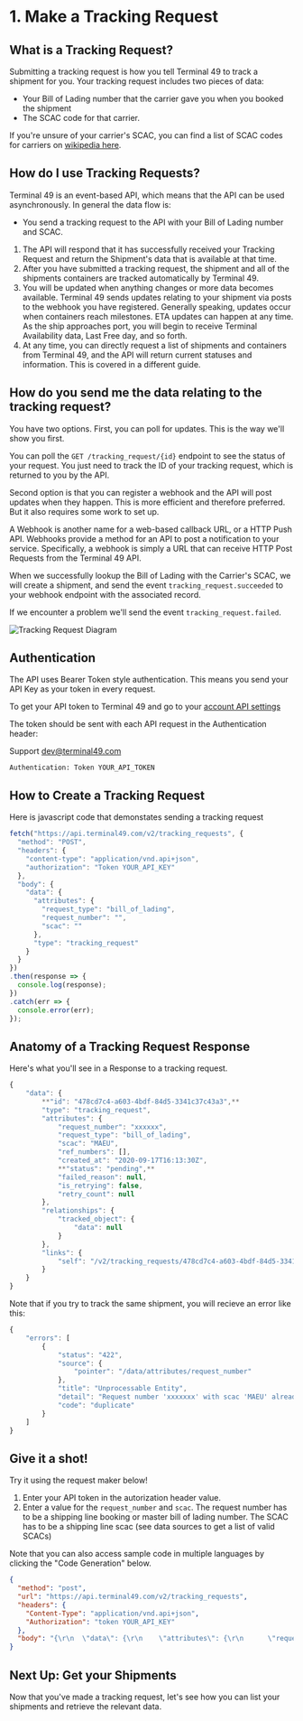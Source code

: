 # 1. Make a Tracking Request

## What is a Tracking Request?

Submitting a tracking request is how you tell Terminal 49 to track a shipment for you. Your tracking request includes two pieces of data:

- Your Bill of Lading number that the carrier gave you when you booked the shipment
- The SCAC code for that carrier.

If you're unsure of your carrier's SCAC, you can find a list of SCAC codes for carriers on [wikipedia here](https://en.wikipedia.org/wiki/Standard_Carrier_Alpha_Code). 

## How do I use Tracking Requests?

Terminal 49 is an event-based API, which means that the API can be used asynchronously. In general the data flow is:

- You send a tracking request to the API with your Bill of Lading number and SCAC.
1. The API will respond that it has successfully received your Tracking Request and return the Shipment's data that is available at that time. 
2. After you have submitted a tracking request, the shipment and all of the shipments containers are tracked automatically by Terminal 49. 
3. You will be updated when anything changes or more data becomes available. Terminal 49 sends updates relating to your shipment via posts to the webhook you have registered. Generally speaking, updates occur when containers reach milestones. ETA updates can happen at any time. As the ship approaches port, you will begin to receive Terminal Availability data, Last Free day, and so forth. 
4. At any time, you can directly request a list of shipments and containers from Terminal 49, and the API will return current statuses and information. This is covered in a different guide.

## How do you send me the data relating to the tracking request?

You have two options. First, you can poll for updates. This is the way we'll show you first. 

You can poll the `GET /tracking_request/{id}` endpoint to see the status of your request. You just need to track the ID of your tracking request, which is returned to you by the API.

Second option is that you can register a webhook and the API will post updates when they happen. This is more efficient and therefore preferred. But it also requires some work to set up.

A Webhook is another name for a web-based callback URL, or a HTTP Push API. Webhooks provide a method for an API to post a notification to your service. Specifically, a webhook is simply a URL that can receive HTTP Post Requests from the Terminal 49 API.

When we successfully lookup the Bill of Lading with the Carrier's SCAC, we will create a shipment, and send the event `tracking_request.succeeded` to your webhook endpoint with the associated record. 

If we encounter a problem we'll send the event `tracking_request.failed`.

![Tracking Request Diagram](https://www.terminal49.com/api/docs/assets/images/create-shipment-flow.png  "Tracking Request Diagram")



## Authentication

The API uses Bearer Token style authentication. This means you send your API Key as your token in every request. 

To get your API token to Terminal 49 and go to your [account API settings](https://app.terminal49.com/settings/api)

The token should be sent with each API request in the Authentication header:

Support dev@terminal49.com


```
Authentication: Token YOUR_API_TOKEN
```



## How to Create a Tracking Request

Here is javascript code that demonstates sending a tracking request

```jsx
fetch("https://api.terminal49.com/v2/tracking_requests", {
  "method": "POST",
  "headers": {
    "content-type": "application/vnd.api+json",
    "authorization": "Token YOUR_API_KEY"
  },
  "body": {
    "data": {
      "attributes": {
        "request_type": "bill_of_lading",
        "request_number": "",
        "scac": ""
      },
      "type": "tracking_request"
    }
  }
})
.then(response => {
  console.log(response);
})
.catch(err => {
  console.error(err);
});
```

## Anatomy of a Tracking Request Response

Here's what you'll see in a Response to a tracking request. 

```jsx
{
    "data": {
        **"id": "478cd7c4-a603-4bdf-84d5-3341c37c43a3",**
        "type": "tracking_request",
        "attributes": {
            "request_number": "xxxxxx",
            "request_type": "bill_of_lading",
            "scac": "MAEU",
            "ref_numbers": [],
            "created_at": "2020-09-17T16:13:30Z",
            **"status": "pending",**
            "failed_reason": null,
            "is_retrying": false,
            "retry_count": null
        },
        "relationships": {
            "tracked_object": {
                "data": null
            }
        },
        "links": {
            "self": "/v2/tracking_requests/478cd7c4-a603-4bdf-84d5-3341c37c43a3"
        }
    }
}
```

Note that if you try to track the same shipment, you will recieve an error like this:

```jsx
{
    "errors": [
        {
            "status": "422",
            "source": {
                "pointer": "/data/attributes/request_number"
            },
            "title": "Unprocessable Entity",
            "detail": "Request number 'xxxxxxx' with scac 'MAEU' already exists in a tracking_request with a pending or created status",
            "code": "duplicate"
        }
    ]
}
```

## Give it a shot! 

Try it using the request maker below!

1. Enter your API token in the autorization header value. 
2. Enter a value for the `request_number` and `scac`. The request number has to be a shipping line booking or master bill of lading number. The SCAC has to be a shipping line scac (see data sources to get a list of valid SCACs)

Note that you can also access sample code in multiple languages by clicking the "Code Generation" below.


```json http
{
  "method": "post",
  "url": "https://api.terminal49.com/v2/tracking_requests",
  "headers": {
    "Content-Type": "application/vnd.api+json",
    "Authorization": "token YOUR_API_KEY"
  },
  "body": "{\r\n  \"data\": {\r\n    \"attributes\": {\r\n      \"request_type\": \"bill_of_lading\",\r\n      \"request_number\": \"\",\r\n      \"scac\": \"\"\r\n    },\r\n    \"type\": \"tracking_request\"\r\n  }\r\n}"
}
```

## Next Up: Get your Shipments

Now that you've made a tracking request, let's see how you can list your shipments and retrieve the relevant data. 
